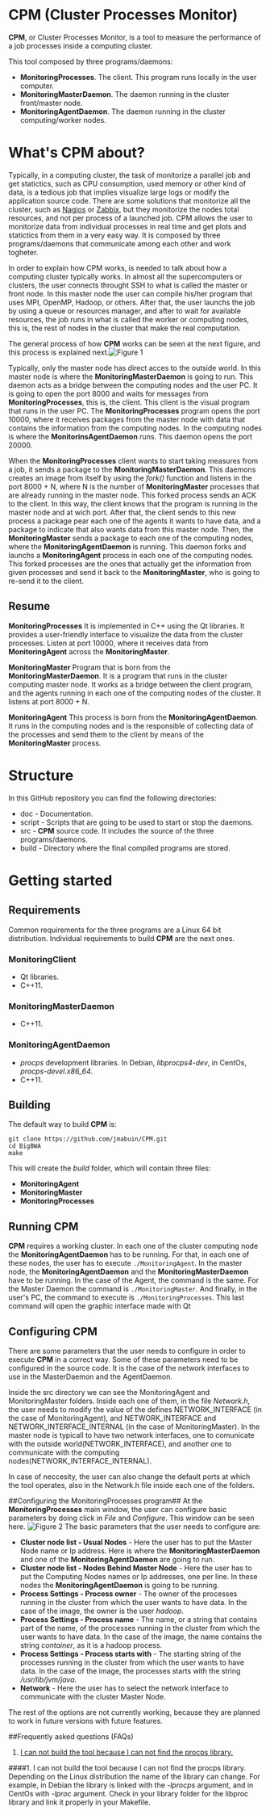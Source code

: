 # CPM (Cluster Processes Monitor)
**CPM**, or Cluster Processes Monitor, is a tool to measure the performance of a job processes inside a computing cluster.

This tool composed by three programs/daemons:

* **MonitoringProcesses**. The client. This program runs locally in the user computer.
* **MonitoringMasterDaemon**. The daemon running in the cluster front/master node.
* **MonitoringAgentDaemon**. The daemon running in the cluster computing/worker nodes.

# What's CPM about? #
Typically, in a computing cluster, the task of monitorize a parallel job and get statictics, such as CPU consumption, used memory or other kind of data, is a tedious job that implies visualize large logs or modify the application source code. There are some solutions that monitorize all the cluster, such as [Nagios][1] or [Zabbix][2], but they monitorize the nodes total resources, and not per process of a launched job. CPM allows the user to monitorize data from individual processes in real time and get plots and statictics from them in a very easy way. It is composed by three programs/daemons that communicate among each other and work togheter.

In order to explain how CPM works, is needed to talk about how a computing cluster typically works. In almost all the supercomputers or clusters, the user connects throught SSH to what is called the master or front node. In this master node the user can compile his/her program that uses MPI, OpenMP, Hadoop, or others. After that, the user launchs the job by using a queue or resources manager, and after to wait for available resources, the job runs in what is called the worker or computing nodes, this is, the rest of nodes in the cluster that make the real computation.

The general process of how **CPM** works can be seen at the next figure, and this process is explained next.![Figure 1](/doc/Images/Diagrama2.png) 

Typically, only the master node has direct acces to the outside world. In this master node is where the **MonitoringMasterDaemon** is going to run. This daemon acts as a bridge between the computing nodes and the user PC. It is going to open the port 8000 and waits for messages from **MonitoringProcesses**, this is, the client. This client is the visual program that runs in the user PC. The **MonitoringProcesses** program opens the port 10000, where it receives packages from the master node with data that contains the information from the computing nodes. In the computing nodes is where the **MonitorinsAgentDaemon** runs. This daemon opens the port 20000.

When the **MonitoringProcesses** client wants to start taking measures from a job, it sends a package to the **MonitoringMasterDaemon**. This daemons creates an image from itself by using the *fork()* function and listens in the port 8000 + N, where N is the number of **MonitoringMaster** processes that are already running in the master node. This forked process sends an ACK to the client. In this way, the client knows that the program is running in the master node and at wich port. After that, the client sends to this new process a package pear each one of the agents it wants to have data, and a package to indicate that also wants data from this master node. Then, the **MonitoringMaster** sends a package to each one of the computing nodes, where the **MonitoringAgentDaemon** is running. This daemon forks and launchs a **MonitoringAgent** process in each one of the computing nodes. This forked processes are the ones that actually get the information from given processes and send it back to the **MonitoringMaster**, who is going to re-send it to the client.

## Resume ##
**MonitoringProcesses**
It is implemented in C++ using the Qt libraries. It provides a user-friendly interface to visualize the data from the cluster processes. Listen at port 10000, where it receives data from **MonitoringAgent** across the **MonitoringMaster**.

**MonitoringMaster**
Program that is born from the **MonitoringMasterDaemon**. It is a program that runs in the cluster computing master node. It works as a bridge between the client program, and the agents running in each one of the computing nodes of the cluster. It listens at port 8000 + N.

**MonitoringAgent**
This process is born from the **MonitoringAgentDaemon**. It runs in the computing nodes and is the responsible of collecting data of the processes and send them to the client by means of the **MonitoringMaster** process.

# Structure #
In this GitHub repository you can find the following directories:

* doc - Documentation.
* script - Scripts that are going to be used to start or stop the daemons.
* src - **CPM** source code. It includes the source of the three programs/daemons.
* build - Directory where the final compiled programs are stored.

# Getting started #

## Requirements ##
Common requirements for the three programs are a Linux 64 bit distribution. Individual requirements to build **CPM** are the next ones.

### MonitoringClient ###

* Qt libraries.
* C++11.

### MonitoringMasterDaemon ###

* C++11.

### MonitoringAgentDaemon ###

* *procps* development libraries. In Debian, *libprocps4-dev*, in CentOs, *procps-devel.x86_64*.
* C++11.


## Building
The default way to build **CPM** is:

	git clone https://github.com/jmabuin/CPM.git
	cd BigBWA
	make
		
This will create the *build* folder, which will contain three files:

* **MonitoringAgent**
* **MonitoringMaster**
* **MonitoringProcesses**

## Running CPM ##
**CPM** requires a working cluster. In each one of the cluster computing node the **MonitoringAgentDaemon** has to be running. For that, in each one of these nodes, the user has to execute `./MonitoringAgent`. In the master node, the **MonitoringAgentDaemon** and the **MonitoringMasterDaemon** have to be running. In the case of the Agent, the command is the same. For the Master Daemon the command is `./MonitoringMaster`. And finally, in the user's PC, the command to execute is `./MonitoringProcesses`. This last command will open the graphic interface made with Qt

## Configuring CPM ##

There are some parameters that the user needs to configure in order to execute **CPM** in a correct way. Some of these parameters need to be configured in the source code. It is the case of the network interfaces to use in the MasterDaemon and the AgentDaemon.

Inside the src directory we can see the MonitoringAgent and MonitoringMaster folders. Inside each one of them, in the file *Network.h*, the user needs to modify the value of the defines NETWORK\_INTERFACE (in the case of MonitoringAgent), and NETWORK\_INTERFACE and NETWORK\_INTERFACE\_INTERNAL (in the case of MonitoringMaster). In the master node is typicall to have two network interfaces, one to comunicate with the outside world(NETWORK\_INTERFACE), and another one to communicate with the computing nodes(NETWORK\_INTERFACE\_INTERNAL).

In case of neccesity, the user can also change the default ports at which the tool operates, also in the Network.h file inside each one of the folders.

##Configuring the MonitoringProcesses program##
At the **MonitoringProcesses** main window, the user can configure basic parameters by doing click in *File* and *Configure*. This window can be seen here. ![Figure 2](/doc/Images/Configuring.png)
The basic parameters that the user needs to configure are:

* **Cluster node list - Usual Nodes** - Here the user has to put the Master Node name or Ip address. Here is where the **MonitoringMasterDaemon** and one of the **MonitoringAgentDaemon** are going to run.
* **Cluster node list - Nodes Behind Master Node** - Here the user has to put the Computing Nodes names or Ip addresses, one per line. In these nodes the **MonitoringAgentDaemon** is going to be running.
* **Process Settings - Process owner** - The owner of the processes running in the cluster from which the user wants to have data. In the case of the image, the owner is the user *hadoop*.
* **Process Settings - Process name** - The name, or a string that contains part of the name, of the processes running in the cluster from which the user wants to have data. In the case of the image, the name contains the string *container*, as it is a hadoop process.
* **Process Settings - Process starts with** - The starting string of the processes running in the cluster from which the user wants to have data. In the case of the image, the processes starts with the string */usr/lib/jvm/java*.
* **Network** - Here the user has to select the network interface to communicate with the cluster Master Node.

The rest of the options are not currently working, because they are planned to work in future versions with future features.

##Frequently asked questions (FAQs)

1. [I can not build the tool because I can not find the procps library.](#building1)

####<a name="building1"></a>1. I can not build the tool because I can not find the procps library.
Depending on the Linux distribution the name of the library can change. For example, in Debian the library is linked with the *-lprocps* argument, and in CentOs with *-lproc* argument. Check in your library folder for the libproc library and link it properly in your Makefile.

[1]: https://www.nagios.org/
[2]: http://www.zabbix.com/
